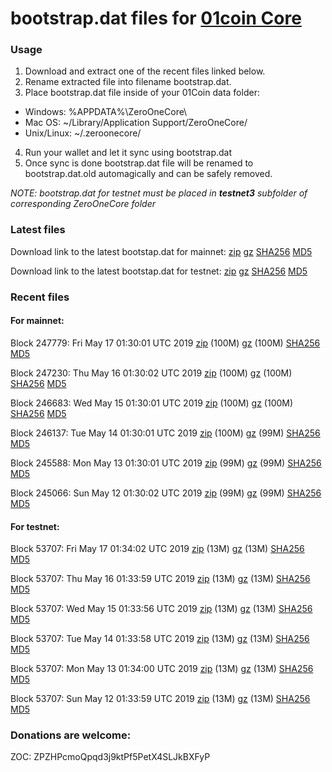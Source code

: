 # bootstrap.dat files for [01coin Core](https://01coin.io)

### Usage

1. Download and extract one of the recent files linked below.
2. Rename extracted file into filename bootstrap.dat.
3. Place bootstrap.dat file inside of your 01Coin data folder:
 - Windows: %APPDATA%\ZeroOneCore\
 - Mac OS: ~/Library/Application Support/ZeroOneCore/
 - Unix/Linux: ~/.zeroonecore/
4. Run your wallet and let it sync using bootstrap.dat
5. Once sync is done bootstrap.dat file will be renamed to bootstrap.dat.old automagically and can be safely removed.

_NOTE: bootstrap.dat for testnet must be placed in **testnet3** subfolder of corresponding ZeroOneCore folder_

### Latest files
Download link to the latest bootstap.dat for mainnet: [zip](https://files.01coin.io/mainnet/bootstrap.dat.zip) [gz](https://files.01coin.io/mainnet/bootstrap.dat.tar.gz) [SHA256](https://files.01coin.io/mainnet/sha256.txt) [MD5](https://files.01coin.io/mainnet/md5.txt)

Download link to the latest bootstap.dat for testnet: [zip](https://files.01coin.io/testnet/bootstrap.dat.zip) [gz](https://files.01coin.io/testnet/bootstrap.dat.tar.gz) [SHA256](https://files.01coin.io/testnet/sha256.txt) [MD5](https://files.01coin.io/testnet/md5.txt)

### Recent files

#### For mainnet:

Block 247779: Fri May 17 01:30:01 UTC 2019 [zip](https://files.01coin.io/mainnet/2019-05-17/bootstrap.dat.zip) (100M) [gz](https://files.01coin.io/mainnet/2019-05-17/bootstrap.dat.tar.gz) (100M) [SHA256](https://files.01coin.io/mainnet/2019-05-17/sha256.txt) [MD5](https://files.01coin.io/mainnet/2019-05-17/md5.txt)

Block 247230: Thu May 16 01:30:02 UTC 2019 [zip](https://files.01coin.io/mainnet/2019-05-16/bootstrap.dat.zip) (100M) [gz](https://files.01coin.io/mainnet/2019-05-16/bootstrap.dat.tar.gz) (100M) [SHA256](https://files.01coin.io/mainnet/2019-05-16/sha256.txt) [MD5](https://files.01coin.io/mainnet/2019-05-16/md5.txt)

Block 246683: Wed May 15 01:30:01 UTC 2019 [zip](https://files.01coin.io/mainnet/2019-05-15/bootstrap.dat.zip) (100M) [gz](https://files.01coin.io/mainnet/2019-05-15/bootstrap.dat.tar.gz) (100M) [SHA256](https://files.01coin.io/mainnet/2019-05-15/sha256.txt) [MD5](https://files.01coin.io/mainnet/2019-05-15/md5.txt)

Block 246137: Tue May 14 01:30:01 UTC 2019 [zip](https://files.01coin.io/mainnet/2019-05-14/bootstrap.dat.zip) (100M) [gz](https://files.01coin.io/mainnet/2019-05-14/bootstrap.dat.tar.gz) (99M) [SHA256](https://files.01coin.io/mainnet/2019-05-14/sha256.txt) [MD5](https://files.01coin.io/mainnet/2019-05-14/md5.txt)

Block 245588: Mon May 13 01:30:01 UTC 2019 [zip](https://files.01coin.io/mainnet/2019-05-13/bootstrap.dat.zip) (99M) [gz](https://files.01coin.io/mainnet/2019-05-13/bootstrap.dat.tar.gz) (99M) [SHA256](https://files.01coin.io/mainnet/2019-05-13/sha256.txt) [MD5](https://files.01coin.io/mainnet/2019-05-13/md5.txt)

Block 245066: Sun May 12 01:30:02 UTC 2019 [zip](https://files.01coin.io/mainnet/2019-05-12/bootstrap.dat.zip) (99M) [gz](https://files.01coin.io/mainnet/2019-05-12/bootstrap.dat.tar.gz) (99M) [SHA256](https://files.01coin.io/mainnet/2019-05-12/sha256.txt) [MD5](https://files.01coin.io/mainnet/2019-05-12/md5.txt)


#### For testnet:

Block 53707: Fri May 17 01:34:02 UTC 2019 [zip](https://files.01coin.io/testnet/2019-05-17/bootstrap.dat.zip) (13M) [gz](https://files.01coin.io/testnet/2019-05-17/bootstrap.dat.tar.gz) (13M) [SHA256](https://files.01coin.io/testnet/2019-05-17/sha256.txt) [MD5](https://files.01coin.io/testnet/2019-05-17/md5.txt)

Block 53707: Thu May 16 01:33:59 UTC 2019 [zip](https://files.01coin.io/testnet/2019-05-16/bootstrap.dat.zip) (13M) [gz](https://files.01coin.io/testnet/2019-05-16/bootstrap.dat.tar.gz) (13M) [SHA256](https://files.01coin.io/testnet/2019-05-16/sha256.txt) [MD5](https://files.01coin.io/testnet/2019-05-16/md5.txt)

Block 53707: Wed May 15 01:33:56 UTC 2019 [zip](https://files.01coin.io/testnet/2019-05-15/bootstrap.dat.zip) (13M) [gz](https://files.01coin.io/testnet/2019-05-15/bootstrap.dat.tar.gz) (13M) [SHA256](https://files.01coin.io/testnet/2019-05-15/sha256.txt) [MD5](https://files.01coin.io/testnet/2019-05-15/md5.txt)

Block 53707: Tue May 14 01:33:58 UTC 2019 [zip](https://files.01coin.io/testnet/2019-05-14/bootstrap.dat.zip) (13M) [gz](https://files.01coin.io/testnet/2019-05-14/bootstrap.dat.tar.gz) (13M) [SHA256](https://files.01coin.io/testnet/2019-05-14/sha256.txt) [MD5](https://files.01coin.io/testnet/2019-05-14/md5.txt)

Block 53707: Mon May 13 01:34:00 UTC 2019 [zip](https://files.01coin.io/testnet/2019-05-13/bootstrap.dat.zip) (13M) [gz](https://files.01coin.io/testnet/2019-05-13/bootstrap.dat.tar.gz) (13M) [SHA256](https://files.01coin.io/testnet/2019-05-13/sha256.txt) [MD5](https://files.01coin.io/testnet/2019-05-13/md5.txt)

Block 53707: Sun May 12 01:33:59 UTC 2019 [zip](https://files.01coin.io/testnet/2019-05-12/bootstrap.dat.zip) (13M) [gz](https://files.01coin.io/testnet/2019-05-12/bootstrap.dat.tar.gz) (13M) [SHA256](https://files.01coin.io/testnet/2019-05-12/sha256.txt) [MD5](https://files.01coin.io/testnet/2019-05-12/md5.txt)


### Donations are welcome:

ZOC: ZPZHPcmoQpqd3j9ktPf5PetX4SLJkBXFyP

